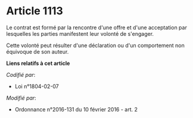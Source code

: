 # Article 1113

Le contrat est formé par la rencontre d'une offre et d'une acceptation par lesquelles les parties manifestent leur volonté de
s'engager. 

Cette volonté peut résulter d'une déclaration ou d'un comportement non équivoque de son auteur.

**Liens relatifs à cet article**

_Codifié par_:

  - Loi n°1804-02-07

_Modifié par_:

  - Ordonnance n°2016-131 du 10 février 2016 - art. 2
